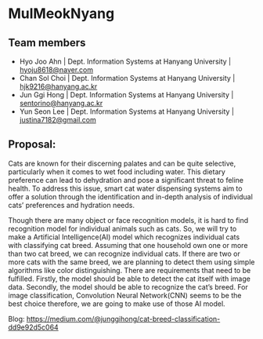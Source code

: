 # MulMeokNyang

## Team members

- Hyo Joo Ahn | Dept. Information Systems at Hanyang University | <hyoju8618@naver.com>
- Chan Sol Choi | Dept. Information Systems at Hanyang University | <hjk9216@hanyang.ac.kr>
- Jun Ggi Hong | Dept. Information Systems at Hanyang University | <sentorino@hanyang.ac.kr>
- Yun Seon Lee | Dept. Information Systems at Hanyang University | <justina7182@gmail.com>

## Proposal:

Cats are known for their discerning palates and can be quite selective, particularly when it comes to wet food including water. This dietary preference can lead to dehydration and pose a significant threat to feline health. To address this issue, smart cat water dispensing systems aim to offer a solution through the identification and in-depth analysis of individual cats’ preferences and hydration needs.

Though there are many object or face recognition models, it is hard to find recognition model for individual animals such as cats. So, we will try to make a Artificial Intelligence(AI) model which recognizes individual cats with classifying cat breed. Assuming that one household own one or more than two cat breed, we can recognize individual cats. If there are two or more cats with the same breed, we are planning to detect them using simple algorithms like color distinguishing. There are requirements that need to be fulfilled. Firstly, the model should be able to detect the cat itself with image data. Secondly, the model should be able to recognize the cat’s breed. For image classification, Convolution Neural Network(CNN) seems to be the best choice therefore, we are going to make use of those AI model.

Blog: <https://medium.com/@junggihong/cat-breed-classification-dd9e92d5c064>
